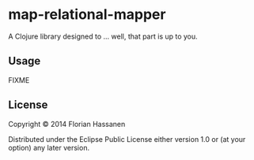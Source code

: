 # map-relational-mapper

A Clojure library designed to ... well, that part is up to you.

## Usage

FIXME

## License

Copyright © 2014 Florian Hassanen

Distributed under the Eclipse Public License either version 1.0 or (at
your option) any later version.
